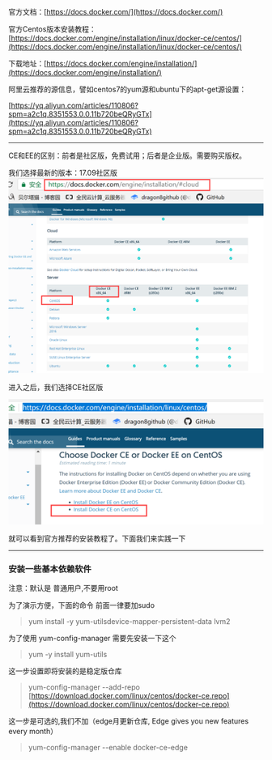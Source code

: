 官方文档：[https://docs.docker.com/](https://docs.docker.com/)

官方Centos版本安装教程：[https://docs.docker.com/engine/installation/linux/docker-ce/centos/](https://docs.docker.com/engine/installation/linux/docker-ce/centos/)

下载地址：[https://docs.docker.com/engine/installation/](https://docs.docker.com/engine/installation/)

阿里云推荐的源信息，譬如centos7的yum源和ubuntu下的apt-get源设置：

[https://yq.aliyun.com/articles/110806?spm=a2c1q.8351553.0.0.11b720beQRyGTx](https://yq.aliyun.com/articles/110806?spm=a2c1q.8351553.0.0.11b720beQRyGTx)

---

CE和EE的区别：前者是社区版，免费试用；后者是企业版。需要购买版权。

我们选择最新的版本：17.09社区版![](/assets/6import.png)

进入之后，我们选择CE社区版

![](/assets/import.png)

就可以看到官方推荐的安装教程了。下面我们来实践一下

---

### 安装一些基本依赖软件

注意：默认是 普通用户,不要用root

为了演示方便，下面的命令 前面一律要加sudo

> yum install -y yum-utilsdevice-mapper-persistent-data lvm2

为了使用 yum-config-manager 需要先安装一下这个

> yum -y install yum-utils

这一步设置即将安装的是稳定版仓库

> yum-config-manager --add-repo [https://download.docker.com/linux/centos/docker-ce.repo](https://download.docker.com/linux/centos/docker-ce.repo)

这一步是可选的,我们不加（edge月更新仓库, Edge gives you new features every month）

> yum-config-manager --enable docker-ce-edge



